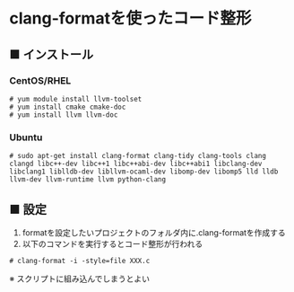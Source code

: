# clang-formatを使ったコード整形
## ■ インストール
### CentOS/RHEL
```
# yum module install llvm-toolset
# yum install cmake cmake-doc
# yum install llvm llvm-doc
```
### Ubuntu
```
# sudo apt-get install clang-format clang-tidy clang-tools clang clangd libc++-dev libc++1 libc++abi-dev libc++abi1 libclang-dev libclang1 liblldb-dev libllvm-ocaml-dev libomp-dev libomp5 lld lldb llvm-dev llvm-runtime llvm python-clang
```

## ■ 設定
1. formatを設定したいプロジェクトのフォルダ内に.clang-formatを作成する
2. 以下のコマンドを実行するとコード整形が行われる
```
# clang-format -i -style=file XXX.c
```
※ スクリプトに組み込んでしまうとよい
